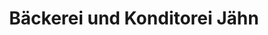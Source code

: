 ---
title: "Bäckerei und Konditorei Jähn"
url: /thalheim-erzgebirge/baeckerei-und-konditorei-jaehn/
shop: Bäckerei
---